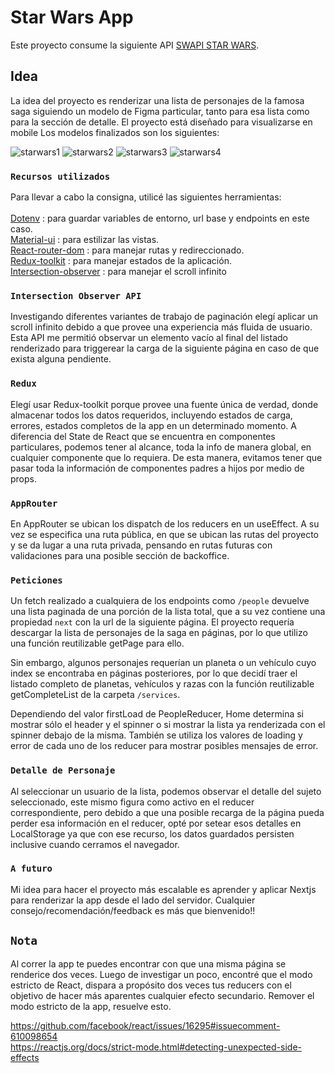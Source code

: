 # Star Wars App

  Este proyecto consume la siguiente API [SWAPI STAR WARS](https://swapi.dev/).

## Idea

  La idea del proyecto es renderizar una lista de personajes de la famosa saga siguiendo un modelo de Figma particular, tanto para esa lista como para la sección de detalle. El proyecto está diseñado para visualizarse en mobile Los modelos finalizados son los siguientes: 
  
  
  ![starwars1](https://user-images.githubusercontent.com/62775484/164109437-abdc5dd3-9d20-4c20-9a34-4ec246186505.png)
  ![starwars2](https://user-images.githubusercontent.com/62775484/164110138-763110fd-1749-4ba0-b581-3d4dc7dc7d0d.png)
  ![starwars3](https://user-images.githubusercontent.com/62775484/164110325-53821e00-b632-4ac6-aa87-ff271e5afa35.png)
  ![starwars4](https://user-images.githubusercontent.com/62775484/164110293-9f8a0402-2d28-43d2-91ee-fc25c37dad86.png)



### `Recursos utilizados`

  Para llevar a cabo la consigna, utilicé las siguientes herramientas:\
  \
    [Dotenv](https://www.npmjs.com/package/dotenv) : para guardar variables de entorno, url base y endpoints en este caso.\
    [Material-ui](https://mui.com/) : para estilizar las vistas.\
    [React-router-dom](https://v5.reactrouter.com/web/guides/quick-start) : para manejar rutas y redireccionado.\
    [Redux-toolkit](https://redux-toolkit.js.org/) : para manejar estados de la aplicación.\
    [Intersection-observer](https://developer.mozilla.org/es/docs/Web/API/Intersection_Observer_API) : para manejar el scroll infinito
    
    
### `Intersection Observer API`

  Investigando diferentes variantes de trabajo de paginación elegí aplicar un scroll infinito debido a que provee una experiencia más fluida de usuario. 
  Esta API me permitió observar un elemento vacío al final del listado renderizado para triggerear la carga de la siguiente página en caso de que exista alguna pendiente.
    
### `Redux`

  Elegí usar Redux-toolkit porque provee una fuente única de verdad, donde almacenar todos los datos requeridos, incluyendo estados de carga, errores, estados completos de la app en un determinado momento. 
   A diferencia del State de React que se encuentra en componentes particulares, podemos tener al alcance, toda la info de manera global, en cualquier componente que lo requiera. De esta manera, evitamos tener que pasar toda la información de componentes padres a hijos por medio de props.
   
### `AppRouter`

En AppRouter se ubican los dispatch de los reducers en un useEffect. A su vez se especifica una ruta pública, en que se ubican las rutas del proyecto y se da lugar a una ruta privada, pensando en rutas futuras con validaciones para una posible sección de backoffice.

### `Peticiones`

Un fetch realizado a cualquiera de los endpoints como `/people` devuelve una lista paginada de una porción de la lista total, que a su vez contiene una propiedad `next` con la url de la siguiente página. El proyecto requería descargar la lista de personajes de la saga en páginas, por lo que utilizo una función reutilizable getPage para ello.

Sin embargo, algunos personajes requerían un planeta o un vehículo cuyo index se encontraba en páginas posteriores, por lo que decidí traer el listado completo de planetas, vehículos y razas con la función reutilizable getCompleteList de la carpeta `/services`.

Dependiendo del valor firstLoad de PeopleReducer, Home determina si mostrar sólo el header y el spinner o si mostrar la lista ya renderizada con el spinner debajo de la misma. También se utiliza los valores de loading y error de cada uno de los reducer para mostrar posibles mensajes de error.

### `Detalle de Personaje`

Al seleccionar un usuario de la lista, podemos observar el detalle del sujeto seleccionado, este mismo figura como activo en el reducer correspondiente, pero debido a que una posible recarga de la página pueda perder esa información en el reducer, opté por setear esos detalles en LocalStorage ya que con ese recurso, los datos guardados persisten inclusive cuando cerramos el navegador.

### `A futuro`

Mi idea para hacer el proyecto más escalable es aprender y aplicar Nextjs para renderizar la app desde el lado del servidor. Cualquier consejo/recomendación/feedback es más que bienvenido!!


## `Nota`

Al correr la app te puedes encontrar con que una misma página se renderice dos veces. Luego de investigar un poco, encontré que el modo estricto de React, dispara a propósito dos veces tus reducers con el objetivo de hacer más aparentes cualquier efecto secundario. Remover el modo estricto de la app, resuelve esto. 

https://github.com/facebook/react/issues/16295#issuecomment-610098654 \
https://reactjs.org/docs/strict-mode.html#detecting-unexpected-side-effects


 






